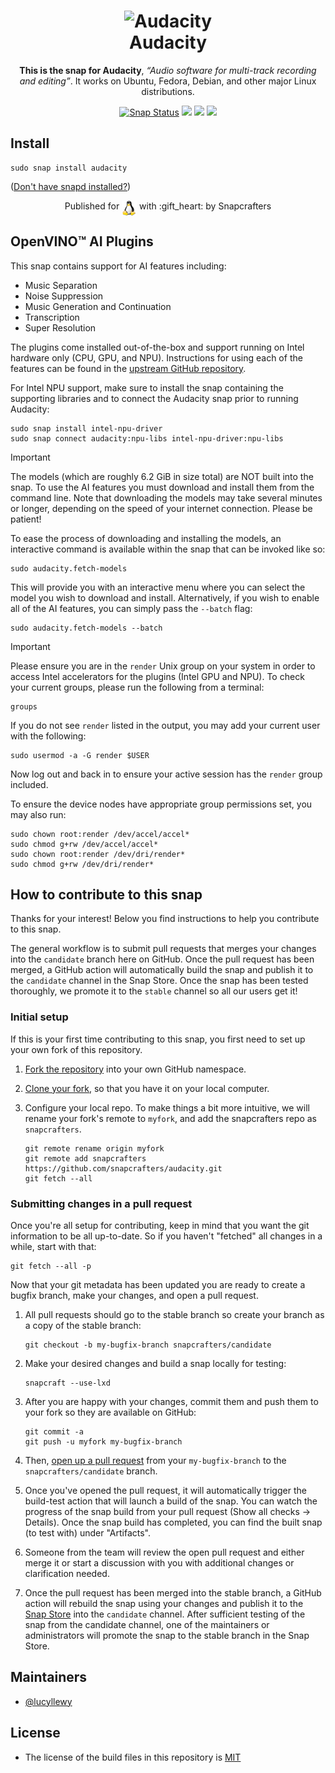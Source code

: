 <h1 align="center">
  <img src="snap-assets/logo.png" alt="Audacity">
  <br />
  Audacity
</h1>

<p align="center"><b>This is the snap for Audacity</b>, <i>“Audio software for multi-track recording and editing”</i>. It works on Ubuntu, Fedora, Debian, and other major Linux
distributions.</p>

<p align="center">
<a href="https://snapcraft.io/audacity"><img src="https://snapcraft.io/audacity/badge.svg" alt="Snap Status"></a>
<a href="https://github.com/snapcrafters/audacity/actions/workflows/sync-version-with-upstream.yml"><img src="https://github.com/snapcrafters/audacity/actions/workflows/sync-version-with-upstream.yml/badge.svg"></a>
<a href="https://github.com/snapcrafters/audacity/actions/workflows/release-to-candidate.yml"><img src="https://github.com/snapcrafters/audacity/actions/workflows/release-to-candidate.yml/badge.svg"></a>
<a href="https://github.com/snapcrafters/audacity/actions/workflows/promote-to-stable.yml"><img src="https://github.com/snapcrafters/audacity/actions/workflows/promote-to-stable.yml/badge.svg"></a>
</p>


## Install

    sudo snap install audacity

([Don't have snapd installed?](https://snapcraft.io/docs/core/install))

<p align="center">Published for <img src="https://raw.githubusercontent.com/anythingcodes/slack-emoji-for-techies/gh-pages/emoji/tux.png" align="top" width="24" /> with :gift_heart: by Snapcrafters</p>

## OpenVINO™ AI Plugins

This snap contains support for AI features including:

  - Music Separation
  - Noise Suppression
  - Music Generation and Continuation
  - Transcription
  - Super Resolution

The plugins come installed out-of-the-box and support running on Intel hardware only (CPU, GPU, and NPU). Instructions for using each of the features can be found in the [upstream GitHub repository](https://github.com/intel/openvino-plugins-ai-audacity/tree/main/doc/feature_doc).

For Intel NPU support, make sure to install the snap containing the supporting libraries and to connect the Audacity snap prior to running Audacity:

```shell
sudo snap install intel-npu-driver
sudo snap connect audacity:npu-libs intel-npu-driver:npu-libs
```

> [!IMPORTANT]
> The models (which are roughly 6.2 GiB in size total) are NOT built into the snap. To use the AI features you must download and install them from the command line. Note that downloading the models may take several minutes or longer, depending on the speed of your internet connection. Please be patient!

To ease the process of downloading and installing the models, an interactive command is available within the snap that can be invoked like so:

```shell
sudo audacity.fetch-models
```

This will provide you with an interactive menu where you can select the model you wish to download and install. Alternatively, if you wish to enable all of the AI features, you can simply pass the `--batch` flag:

```shell
sudo audacity.fetch-models --batch
```


> [!IMPORTANT]
> Please ensure you are in the `render` Unix group on your system in order to access Intel accelerators for the plugins (Intel GPU and NPU).
To check your current groups, please run the following from a terminal:

```shell
groups
```

If you do not see `render` listed in the output, you may add your current user with the following:

```shell
sudo usermod -a -G render $USER
```

Now log out and back in to ensure your active session has the `render` group included.

To ensure the device nodes have appropriate group permissions set, you may also run:

```shell
sudo chown root:render /dev/accel/accel*
sudo chmod g+rw /dev/accel/accel*
sudo chown root:render /dev/dri/render*
sudo chmod g+rw /dev/dri/render*
```

## How to contribute to this snap

Thanks for your interest! Below you find instructions to help you contribute to this snap.

The general workflow is to submit pull requests that merges your changes into the `candidate` branch here on GitHub. Once the pull request has been merged, a GitHub action will automatically build the snap and publish it to the `candidate` channel in the Snap Store. Once the snap has been tested thoroughly, we promote it to the `stable` channel so all our users get it!

### Initial setup

If this is your first time contributing to this snap, you first need to set up your own fork of this repository.

1. [Fork the repository](https://docs.github.com/en/github/getting-started-with-github/fork-a-repo) into your own GitHub namespace.
2. [Clone your fork](https://git-scm.com/book/en/v2/Git-Basics-Getting-a-Git-Repository), so that you have it on your local computer.
3. Configure your local repo. To make things a bit more intuitive, we will rename your fork's remote to `myfork`, and add the snapcrafters repo as `snapcrafters`.

    ```shell
    git remote rename origin myfork
    git remote add snapcrafters https://github.com/snapcrafters/audacity.git
    git fetch --all
    ```

### Submitting changes in a pull request

Once you're all setup for contributing, keep in mind that you want the git information to be all up-to-date. So if you haven't "fetched" all changes in a while, start with that:

```shell
git fetch --all -p
```

Now that your git metadata has been updated you are ready to create a bugfix branch, make your changes, and open a pull request.

1. All pull requests should go to the stable branch so create your branch as a copy of the stable branch:

    ```shell
    git checkout -b my-bugfix-branch snapcrafters/candidate
    ```

2. Make your desired changes and build a snap locally for testing:

    ```shell
    snapcraft --use-lxd
    ```

3. After you are happy with your changes, commit them and push them to your fork so they are available on GitHub:

    ```shell
    git commit -a
    git push -u myfork my-bugfix-branch
    ```

4. Then, [open up a pull request](https://docs.github.com/en/github/collaborating-with-issues-and-pull-requests/about-pull-requests) from your `my-bugfix-branch` to the `snapcrafters/candidate` branch.
5. Once you've opened the pull request, it will automatically trigger the build-test action that will launch a build of the snap. You can watch the progress of the snap build from your pull request (Show all checks -> Details). Once the snap build has completed, you can find the built snap (to test with) under "Artifacts".
6. Someone from the team will review the open pull request and either merge it or start a discussion with you with additional changes or clarification needed.
7. Once the pull request has been merged into the stable branch, a GitHub action will rebuild the snap using your changes and publish it to the [Snap Store](https://snapcraft.io/audacity) into the `candidate` channel. After sufficient testing of the snap from the candidate channel, one of the maintainers or administrators will promote the snap to the stable branch in the Snap Store.

## Maintainers

-   [@lucyllewy](https://github.com/lucyllewy/)

## License

-   The license of the build files in this repository is [MIT](https://github.com/snapcrafters/audacity/blob/candidate/LICENSE)
